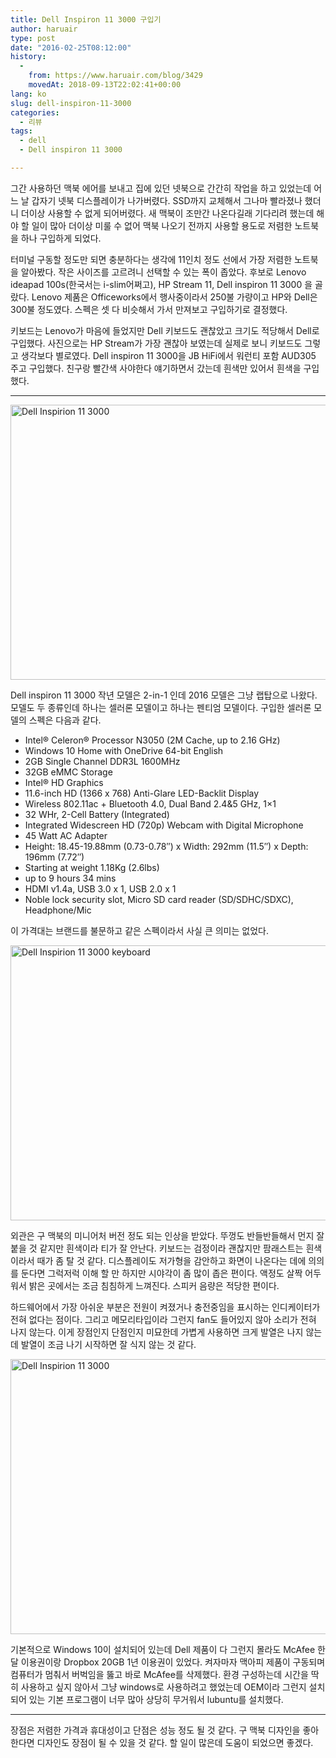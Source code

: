 ```yaml
---
title: Dell Inspiron 11 3000 구입기
author: haruair
type: post
date: "2016-02-25T08:12:00"
history:
  - 
    from: https://www.haruair.com/blog/3429
    movedAt: 2018-09-13T22:02:41+00:00
lang: ko
slug: dell-inspiron-11-3000
categories:
  - 리뷰
tags:
  - dell
  - Dell inspiron 11 3000

---
```

그간 사용하던 맥북 에어를 보내고 집에 있던 넷북으로 간간히 작업을 하고 있었는데 어느 날 갑자기 넷북 디스플레이가 나가버렸다. SSD까지 교체해서 그나마 빨라졌나 했더니 더이상 사용할 수 없게 되어버렸다. 새 맥북이 조만간 나온다길래 기다리려 했는데 해야 할 일이 많아 더이상 미룰 수 없어 맥북 나오기 전까지 사용할 용도로 저렴한 노트북을 하나 구입하게 되었다.

터미널 구동할 정도만 되면 충분하다는 생각에 11인치 정도 선에서 가장 저렴한 노트북을 알아봤다. 작은 사이즈를 고르려니 선택할 수 있는 폭이 좁았다. 후보로 Lenovo ideapad 100s(한국서는 i-slim어쩌고), HP Stream 11, Dell inspiron 11 3000 을 골랐다. Lenovo 제품은 Officeworks에서 행사중이라서 250불 가량이고 HP와 Dell은 300불 정도였다. 스펙은 셋 다 비슷해서 가서 만져보고 구입하기로 결정했다.

키보드는 Lenovo가 마음에 들었지만 Dell 키보드도 괜찮았고 크기도 적당해서 Dell로 구입했다. 사진으로는 HP Stream가 가장 괜찮아 보였는데 실제로 보니 키보드도 그렇고 생각보다 별로였다. Dell inspiron 11 3000을 JB HiFi에서 워런티 포함 AUD305 주고 구입했다. 친구랑 빨간색 사야한다 얘기하면서 갔는데 흰색만 있어서 흰색을 구입했다.

* * *

<a data-flickr-embed="true"  href="https://www.flickr.com/photos/90112078@N08/24882100209/in/datetaken/" title="Dell Inspirion 11 3000"><img src="https://farm2.staticflickr.com/1614/24882100209_0d20451783_b.jpg?resize=660%2C440&#038;ssl=1" width="660" height="440" alt="Dell Inspirion 11 3000" data-recalc-dims="1" /></a>

Dell inspiron 11 3000 작년 모델은 2-in-1 인데 2016 모델은 그냥 랩탑으로 나왔다. 모델도 두 종류인데 하나는 셀러론 모델이고 하나는 펜티엄 모델이다. 구입한 셀러론 모델의 스펙은 다음과 같다.

  * Intel® Celeron® Processor N3050 (2M Cache, up to 2.16 GHz)
  * Windows 10 Home with OneDrive 64-bit English
  * 2GB Single Channel DDR3L 1600MHz
  * 32GB eMMC Storage
  * Intel® HD Graphics
  * 11.6-inch HD (1366 x 768) Anti-Glare LED-Backlit Display
  * Wireless 802.11ac + Bluetooth 4.0, Dual Band 2.4&5 GHz, 1&#215;1
  * 32 WHr, 2-Cell Battery (Integrated)
  * Integrated Widescreen HD (720p) Webcam with Digital Microphone
  * 45 Watt AC Adapter
  * Height: 18.45-19.88mm (0.73-0.78&#8243;) x Width: 292mm (11.5&#8243;) x Depth: 196mm (7.72&#8243;)
  * Starting at weight 1.18Kg (2.6lbs)
  * up to 9 hours 34 mins
  * HDMI v1.4a, USB 3.0 x 1, USB 2.0 x 1
  * Noble lock security slot, Micro SD card reader (SD/SDHC/SDXC), Headphone/Mic

이 가격대는 브랜드를 불문하고 같은 스펙이라서 사실 큰 의미는 없었다.

<a data-flickr-embed="true"  href="https://www.flickr.com/photos/90112078@N08/24619072424/in/datetaken/" title="Dell Inspirion 11 3000 keyboard"><img src="https://farm2.staticflickr.com/1464/24619072424_7490843ef1_b.jpg?resize=660%2C440&#038;ssl=1" width="660" height="440" alt="Dell Inspirion 11 3000 keyboard" data-recalc-dims="1" /></a>

외관은 구 맥북의 미니어처 버전 정도 되는 인상을 받았다. 뚜껑도 반들반들해서 먼지 잘 붙을 것 같지만 흰색이라 티가 잘 안난다. 키보드는 검정이라 괜찮지만 팜래스트는 흰색이라서 때가 좀 탈 것 같다. 디스플레이도 저가형을 감안하고 화면이 나온다는 데에 의의를 둔다면 그럭저럭 이해 할 만 하지만 시야각이 좀 많이 좁은 편이다. 액정도 살짝 어두워서 밝은 곳에서는 조금 침침하게 느껴진다. 스피커 음량은 적당한 편이다.

하드웨어에서 가장 아쉬운 부분은 전원이 켜졌거나 충전중임을 표시하는 인디케이터가 전혀 없다는 점이다. 그리고 메모리타입이라 그런지 fan도 들어있지 않아 소리가 전혀 나지 않는다. 이게 장점인지 단점인지 미묘한데 가볍게 사용하면 크게 발열은 나지 않는데 발열이 조금 나기 시작하면 잘 식지 않는 것 같다.

<a data-flickr-embed="true"  href="https://www.flickr.com/photos/90112078@N08/25131471802/in/datetaken/" title="Dell Inspirion 11 3000"><img src="https://farm2.staticflickr.com/1627/25131471802_0529b7fea8_b.jpg?resize=660%2C440&#038;ssl=1" width="660" height="440" alt="Dell Inspirion 11 3000" data-recalc-dims="1" /></a>

기본적으로 Windows 10이 설치되어 있는데 Dell 제품이 다 그런지 몰라도 McAfee 한 달 이용권이랑 Dropbox 20GB 1년 이용권이 있었다. 켜자마자 맥아피 제품이 구동되며 컴퓨터가 멈춰서 버벅임을 뚫고 바로 McAfee를 삭제했다. 환경 구성하는데 시간을 딱히 사용하고 싶지 않아서 그냥 windows로 사용하려고 했었는데 OEM이라 그런지 설치되어 있는 기본 프로그램이 너무 많아 상당히 무거워서 lubuntu를 설치했다.

* * *

장점은 저렴한 가격과 휴대성이고 단점은 성능 정도 될 것 같다. 구 맥북 디자인을 좋아한다면 디자인도 장점이 될 수 있을 것 같다. 할 일이 많은데 도움이 되었으면 좋겠다.